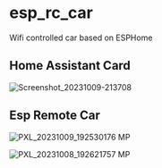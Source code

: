 # esp_rc_car
Wifi controlled car based on ESPHome

## Home Assistant Card
![Screenshot_20231009-213708](https://github.com/kippesikgithub/esp_rc_car/assets/100353268/7f9361ee-8787-4834-b6aa-74fc7c666b97)


## Esp Remote Car
![PXL_20231009_192530176 MP](https://github.com/kippesikgithub/esp_rc_car/assets/100353268/de9bd960-f50a-4b5b-a780-d8d157d55007)

![PXL_20231008_192621757 MP](https://github.com/kippesikgithub/esp_rc_car/assets/100353268/134954b6-0dc8-4765-bb1c-5fdb2e4c9cd7)

